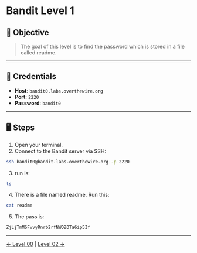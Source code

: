 # Bandit Level 1

## 🧩 Objective

> The goal of this level is to find the password which is stored in a file called readme.

---

## 🧪 Credentials

- **Host**: `bandit0.labs.overthewire.org`
- **Port**: `2220`
- **Password**: `bandit0`

---

## 🖥️ Steps

1. Open your terminal.
2. Connect to the Bandit server via SSH:

```bash
ssh bandit0@bandit.labs.overthewire.org -p 2220
```
3. run ls:
```bash
ls
```
4. There is a file named readme. Run this:
```bash
cat readme
```
5. The pass is:
```bash
ZjLjTmM6FvvyRnrb2rfNWOZOTa6ip5If
```
---
[← Level 00](./level00.md) | [Level 02 →](./level02.md)
